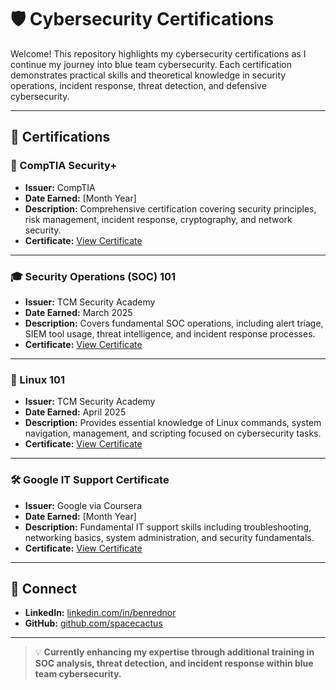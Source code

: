 
# 🛡️ Cybersecurity Certifications

Welcome! This repository highlights my cybersecurity certifications as I continue my journey into blue team cybersecurity. Each certification demonstrates practical skills and theoretical knowledge in security operations, incident response, threat detection, and defensive cybersecurity.

---

## 📜 Certifications

### 🏅 CompTIA Security+
- **Issuer:** CompTIA
- **Date Earned:** [Month Year] 
- **Description:** Comprehensive certification covering security principles, risk management, incident response, cryptography, and network security.
- **Certificate:** [View Certificate](https://www.credly.com/earner/earned/badge/0ef3815a-873a-4073-97ef-df852f1aef5f)

---

### 🎓 Security Operations (SOC) 101
- **Issuer:** TCM Security Academy
- **Date Earned:** March 2025
- **Description:** Covers fundamental SOC operations, including alert triage, SIEM tool usage, threat intelligence, and incident response processes.
- **Certificate:** [View Certificate](https://github.com/A-Space-Cactus/cybersecurity-certifications/blob/main/cybersecurity-certifications/certificate-of-completion-for-security-operations-soc-101-2.pdf)

---

### 🐧 Linux 101
- **Issuer:** TCM Security Academy
- **Date Earned:** April 2025
- **Description:** Provides essential knowledge of Linux commands, system navigation, management, and scripting focused on cybersecurity tasks.
- **Certificate:** [View Certificate](certificate-of-completion-for-linux-101-1.pdf)

---

### 🛠️ Google IT Support Certificate
- **Issuer:** Google via Coursera
- **Date Earned:** [Month Year]
- **Description:** Fundamental IT support skills including troubleshooting, networking basics, system administration, and security fundamentals.
- **Certificate:** [View Certificate](https://www.credly.com/earner/earned/badge/2c118028-fc47-413d-84de-5dda63b1515b)

---

## 🔗 Connect

- **LinkedIn:** [linkedin.com/in/benrednor](https://www.linkedin.com/in/benrednor/)
- **GitHub:** [github.com/spacecactus](https://github.com/A-Space-Cactus)

---

> 💡 **Currently enhancing my expertise through additional training in SOC analysis, threat detection, and incident response within blue team cybersecurity.**
